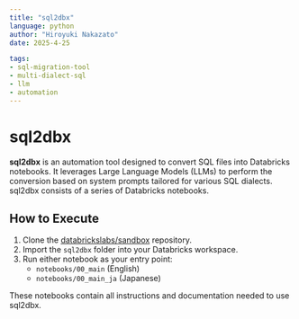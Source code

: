 ```yaml
---
title: "sql2dbx"
language: python
author: "Hiroyuki Nakazato"
date: 2025-4-25

tags:
- sql-migration-tool
- multi-dialect-sql
- llm
- automation
---
```


# sql2dbx
**sql2dbx** is an automation tool designed to convert SQL files into Databricks notebooks. It leverages Large Language Models (LLMs) to perform the conversion based on system prompts tailored for various SQL dialects. sql2dbx consists of a series of Databricks notebooks.

## How to Execute
1. Clone the [databrickslabs/sandbox](https://github.com/databrickslabs/sandbox) repository.
2. Import the `sql2dbx` folder into your Databricks workspace.
3. Run either notebook as your entry point:
   - `notebooks/00_main` (English)
   - `notebooks/00_main_ja` (Japanese)

These notebooks contain all instructions and documentation needed to use sql2dbx.
